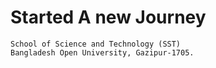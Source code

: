 # Started A new Journey 
    
    School of Science and Technology (SST)
    Bangladesh Open University, Gazipur-1705.

